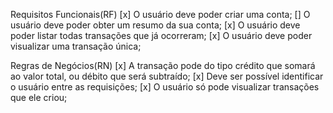 Requisitos Funcionais(RF)
[x] O usuário deve poder criar uma conta;
[] O usuário deve poder obter um resumo da sua conta;
[x] O usuário deve poder listar todas transações que já ocorreram;
[x] O usuário deve poder visualizar uma transação única;

Regras de Negócios(RN)
[x] A transação pode do tipo crédito que somará ao valor total, ou débito que será subtraído;
[x] Deve ser possível identificar o usuário entre as requisições;
[x] O usuário só pode visualizar transações que ele criou;

